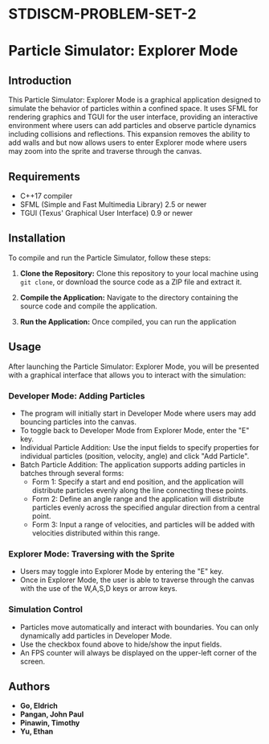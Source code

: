 # STDISCM-PROBLEM-SET-2
 
# Particle Simulator: Explorer Mode

## Introduction

This Particle Simulator: Explorer Mode is a graphical application designed to simulate the behavior of particles within a confined space. It uses SFML for rendering graphics and TGUI for the user interface, providing an interactive environment where users can add particles and observe particle dynamics including collisions and reflections. This expansion removes the ability to add walls and but now allows users to enter Explorer mode where users may zoom into the sprite and traverse through the canvas. 

## Requirements

- C++17 compiler
- SFML (Simple and Fast Multimedia Library) 2.5 or newer
- TGUI (Texus' Graphical User Interface) 0.9 or newer

## Installation

To compile and run the Particle Simulator, follow these steps:

1. **Clone the Repository:** Clone this repository to your local machine using `git clone`, or download the source code as a ZIP file and extract it.

2. **Compile the Application:** Navigate to the directory containing the source code and compile the application.

3. **Run the Application:** Once compiled, you can run the application

## Usage

After launching the Particle Simulator: Explorer Mode, you will be presented with a graphical interface that allows you to interact with the simulation:

### Developer Mode: Adding Particles
- The program will initially start in Developer Mode where users may add bouncing particles into the canvas.
- To toggle back to Developer Mode from Explorer Mode, enter the "E" key.
- Individual Particle Addition: Use the input fields to specify properties for individual particles (position, velocity, angle) and click "Add Particle".
- Batch Particle Addition: The application supports adding particles in batches through several forms:
  - Form 1: Specify a start and end position, and the application will distribute particles evenly along the line connecting these points.
  - Form 2: Define an angle range and the application will distribute particles evenly across the specified angular direction from a central point.
  - Form 3: Input a range of velocities, and particles will be added with velocities distributed within this range.

### Explorer Mode: Traversing with the Sprite
- Users may toggle into Explorer Mode by entering the "E" key.
- Once in Explorer Mode, the user is able to traverse through the canvas with the use of the W,A,S,D keys or arrow keys.

### Simulation Control
- Particles move automatically and interact with boundaries. You can only dynamically add particles in Developer Mode.
- Use the checkbox found above to hide/show the input fields.
- An FPS counter will always be displayed on the upper-left corner of the screen.

## Authors
* **Go, Eldrich**
* **Pangan, John Paul**
* **Pinawin, Timothy**
* **Yu, Ethan**
